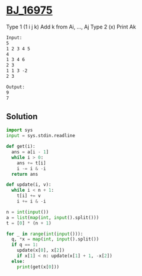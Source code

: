 # [BJ_16975](https://acmicpc.net/problem/16975)

Type 1 (1 i j k)
  Add k from Ai, ..., Aj
Type 2 (x)
  Print Ak

```txt
Input:
5
1 2 3 4 5
4
1 3 4 6
2 3
1 1 3 -2
2 3

Output:
9
7
```

## Solution

```py
import sys
input = sys.stdin.readline

def get(i):
  ans = a[i - 1]
  while i > 0:
    ans += t[i]
    i -= i & -i
  return ans

def update(i, v):
  while i < n + 1:
    t[i] += v
    i += i & -i

n = int(input())
a = list(map(int, input().split()))
t = [0] * (n + 1)

for _ in range(int(input())):
  q, *x = map(int, input().split())
  if q == 1:
    update(x[0], x[2])
    if x[1] < n: update(x[1] + 1, -x[2])
  else:
    print(get(x[0]))
```
